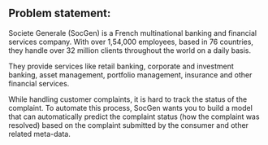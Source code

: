 ## Problem statement:

Societe Generale (SocGen) is a French multinational banking and financial services company. With over 1,54,000 employees, based in 76 countries, they handle over 32 million clients throughout the world on a daily basis.

They provide services like retail banking, corporate and investment banking, asset management, portfolio management, insurance and other financial services.

While handling customer complaints, it is hard to track the status of the complaint. To automate this process, SocGen wants you to build a model that can automatically predict the complaint status (how the complaint was resolved) based on the complaint submitted by the consumer and other related meta-data.
